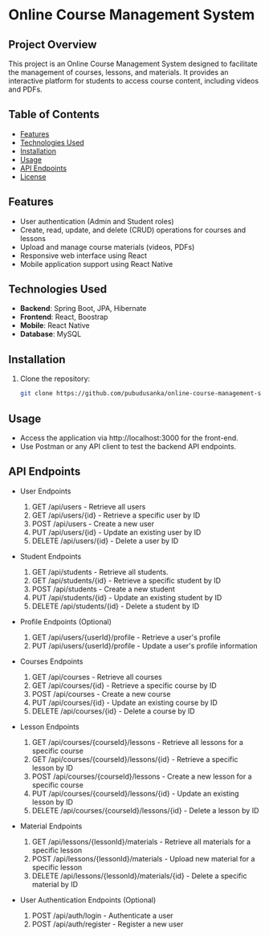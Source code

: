 # Online Course Management System

## Project Overview
This project is an Online Course Management System designed to facilitate the management of courses, lessons, and materials. It provides an interactive platform for students to access course content, including videos and PDFs.

## Table of Contents
- [Features](#features)
- [Technologies Used](#technologies-used)
- [Installation](#installation)
- [Usage](#usage)
- [API Endpoints](#api-endpoints)
- [License](#license)

## Features
- User authentication (Admin and Student roles)
- Create, read, update, and delete (CRUD) operations for courses and lessons
- Upload and manage course materials (videos, PDFs)
- Responsive web interface using React
- Mobile application support using React Native

## Technologies Used
- **Backend**: Spring Boot, JPA, Hibernate
- **Frontend**: React, Boostrap
- **Mobile**: React Native
- **Database**: MySQL

## Installation
1. Clone the repository:
   ```bash
   git clone https://github.com/pubudusanka/online-course-management-system.git

## Usage
- Access the application via http://localhost:3000 for the front-end.
- Use Postman or any API client to test the backend API endpoints.

## API Endpoints
- User Endpoints <br/>
  1. GET /api/users - Retrieve all users <br/>
  2. GET /api/users/{id} - Retrieve a specific user by ID <br/>
  3. POST /api/users - Create a new user <br/>
  4. PUT /api/users/{id} - Update an existing user by ID <br/>
  5. DELETE /api/users/{id} - Delete a user by ID <br/>

- Student Endpoints <br/>
  1. GET /api/students - Retrieve all students. <br/>
  2. GET /api/students/{id} - Retrieve a specific student by ID <br/>
  3. POST /api/students - Create a new student <br/>
  4. PUT /api/students/{id} - Update an existing student by ID <br/>
  5. DELETE /api/students/{id} - Delete a student by ID <br/>

- Profile Endpoints (Optional) <br/>
  1. GET /api/users/{userId}/profile - Retrieve a user's profile <br/>
  2. PUT /api/users/{userId}/profile - Update a user's profile information <br/>

- Courses Endpoints <br/>
  1. GET /api/courses - Retrieve all courses <br/>
  2. GET /api/courses/{id} - Retrieve a specific course by ID <br/>
  3. POST /api/courses - Create a new course <br/>
  4. PUT /api/courses/{id} - Update an existing course by ID <br/>
  5. DELETE /api/courses/{id} - Delete a course by ID <br/>

- Lesson Endpoints <br/>
  1. GET /api/courses/{courseId}/lessons - Retrieve all lessons for a specific course <br/>
  2. GET /api/courses/{courseId}/lessons/{id} - Retrieve a specific lesson by ID <br/>
  3. POST /api/courses/{courseId}/lessons - Create a new lesson for a specific course <br/>
  4. PUT /api/courses/{courseId}/lessons/{id} - Update an existing lesson by ID <br/>
  5. DELETE /api/courses/{courseId}/lessons/{id} - Delete a lesson by ID <br/>

- Material Endpoints <br/>
  1. GET /api/lessons/{lessonId}/materials - Retrieve all materials for a specific lesson <br/>
  2. POST /api/lessons/{lessonId}/materials - Upload new material for a specific lesson <br/>
  3. DELETE /api/lessons/{lessonId}/materials/{id} - Delete a specific material by ID <br/>

- User Authentication Endpoints (Optional) <br/>
  1. POST /api/auth/login - Authenticate a user <br/>
  2. POST /api/auth/register - Register a new user <br/>
